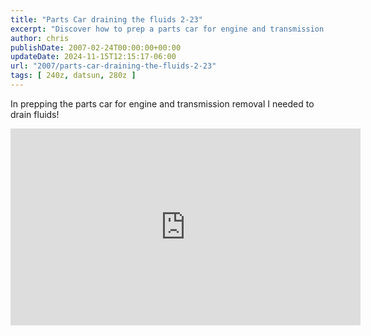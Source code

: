 ```yaml
---
title: "Parts Car draining the fluids 2-23"
excerpt: "Discover how to prep a parts car for engine and transmission removal by properly draining fluids."
author: chris
publishDate: 2007-02-24T00:00:00+00:00
updateDate: 2024-11-15T12:15:17-06:00
url: "2007/parts-car-draining-the-fluids-2-23"
tags: [ 240z, datsun, 280z ]
---
```


In prepping the parts car for engine and transmission removal I needed to drain fluids!

<iframe width="560" height="315" src="https://www.youtube.com/embed/xMh0b4KT2uo?si=fv5ogxzypUXJfKdX" title="YouTube video player" frameborder="0" allow="accelerometer; autoplay; clipboard-write; encrypted-media; gyroscope; picture-in-picture; web-share" referrerpolicy="strict-origin-when-cross-origin" allowfullscreen></iframe>

